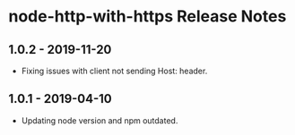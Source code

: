 # node-http-with-https Release Notes

## 1.0.2 - 2019-11-20

- Fixing issues with client not sending Host: header.

## 1.0.1 - 2019-04-10

- Updating node version and npm outdated.

